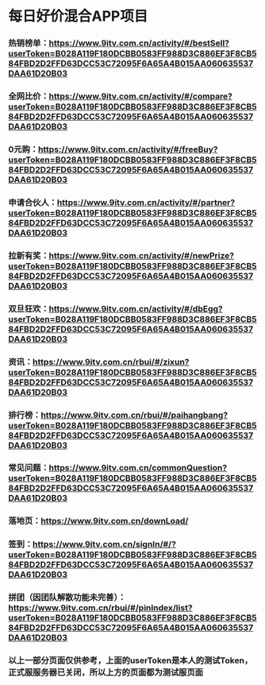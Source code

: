 # 每日好价混合APP项目
### 热销榜单：https://www.9itv.com.cn/activity/#/bestSell?userToken=B028A119F180DCBB0583FF988D3C886EF3F8CB584FBD2D2FFD63DCC53C72095F6A65A4B015AA060635537DAA61D20B03
### 全网比价：https://www.9itv.com.cn/activity/#/compare?userToken=B028A119F180DCBB0583FF988D3C886EF3F8CB584FBD2D2FFD63DCC53C72095F6A65A4B015AA060635537DAA61D20B03
### 0元购：https://www.9itv.com.cn/activity/#/freeBuy?userToken=B028A119F180DCBB0583FF988D3C886EF3F8CB584FBD2D2FFD63DCC53C72095F6A65A4B015AA060635537DAA61D20B03
### 申请合伙人：https://www.9itv.com.cn/activity/#/partner?userToken=B028A119F180DCBB0583FF988D3C886EF3F8CB584FBD2D2FFD63DCC53C72095F6A65A4B015AA060635537DAA61D20B03
### 拉新有奖：https://www.9itv.com.cn/activity/#/newPrize?userToken=B028A119F180DCBB0583FF988D3C886EF3F8CB584FBD2D2FFD63DCC53C72095F6A65A4B015AA060635537DAA61D20B03
### 双旦狂欢：https://www.9itv.com.cn/activity/#/dbEgg?userToken=B028A119F180DCBB0583FF988D3C886EF3F8CB584FBD2D2FFD63DCC53C72095F6A65A4B015AA060635537DAA61D20B03
### 资讯：https://www.9itv.com.cn/rbui/#/zixun?userToken=B028A119F180DCBB0583FF988D3C886EF3F8CB584FBD2D2FFD63DCC53C72095F6A65A4B015AA060635537DAA61D20B03
### 排行榜：https://www.9itv.com.cn/rbui/#/paihangbang?userToken=B028A119F180DCBB0583FF988D3C886EF3F8CB584FBD2D2FFD63DCC53C72095F6A65A4B015AA060635537DAA61D20B03
### 常见问题：https://www.9itv.com.cn/commonQuestion?userToken=B028A119F180DCBB0583FF988D3C886EF3F8CB584FBD2D2FFD63DCC53C72095F6A65A4B015AA060635537DAA61D20B03
### 落地页：https://www.9itv.com.cn/downLoad/
### 签到：https://www.9itv.com.cn/signIn/#/?userToken=B028A119F180DCBB0583FF988D3C886EF3F8CB584FBD2D2FFD63DCC53C72095F6A65A4B015AA060635537DAA61D20B03
### 拼团（因团队解散功能未完善）：https://www.9itv.com.cn/rbui/#/pinIndex/list?userToken=B028A119F180DCBB0583FF988D3C886EF3F8CB584FBD2D2FFD63DCC53C72095F6A65A4B015AA060635537DAA61D20B03

### 以上一部分页面仅供参考，上面的userToken是本人的测试Token，正式服服务器已关闭，所以上方的页面都为测试服页面
